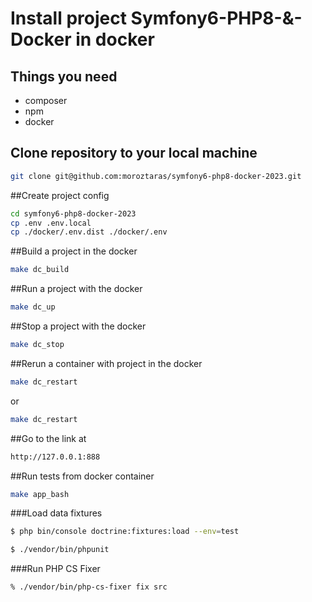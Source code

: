 # Install project Symfony6-PHP8-&-Docker in docker

## Things you need
* composer
* npm
* docker

## Clone repository to your local machine
```bash
git clone git@github.com:moroztaras/symfony6-php8-docker-2023.git
```

##Create project config
```bash
cd symfony6-php8-docker-2023
cp .env .env.local
cp ./docker/.env.dist ./docker/.env
```

##Build a project in the docker
```bash
make dc_build
```
##Run a project with the docker
```bash
make dc_up
```
##Stop a project with the docker
```bash
make dc_stop
```

##Rerun a container with project in the docker
```bash
make dc_restart
```
or
```bash
make dc_restart
```

##Go to the link at
```bash
http://127.0.0.1:888
```

##Run tests from docker container
```bash
make app_bash
```
###Load data fixtures
```bash
$ php bin/console doctrine:fixtures:load --env=test
```

```bash
$ ./vendor/bin/phpunit
```

###Run PHP CS Fixer
```bash
% ./vendor/bin/php-cs-fixer fix src
```